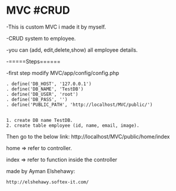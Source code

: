 # MVC #CRUD
-This is custom MVC i made it by myself.


-CRUD system to employee.

-you can (add, edit,delete,show) all employee details. 

-=====Steps======

-first step modify MVC/app/config/config.php

    . define('DB_HOST', '127.0.0.1')
    . define('DB_NAME', 'TestDB')
    . define('DB_USER', 'root')
    . define('DB_PASS', '')
    . define('PUBLIC_PATH', 'http://localhost/MVC/public/')


    1. create DB name TestDB.
    2. create table employee (id, name, email, image).
    
    
Then go to the below link:
        http://localhost/MVC/public/home/index

home => refer to controller.

index => refer to function inside the controller

made by Ayman Elshehawy:

    http://elshehawy.softex-it.com/
